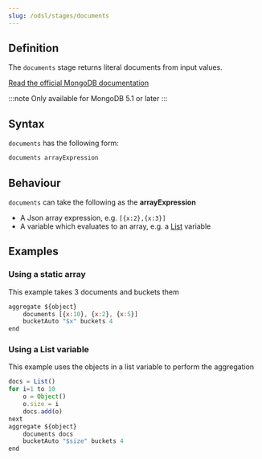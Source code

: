 ```yaml
---
slug: /odsl/stages/documents
---
```

## Definition
The ```documents``` stage returns literal documents from input values.

[Read the official MongoDB documentation](https://www.mongodb.com/docs/manual/reference/operator/aggregation/documents/)

:::note
Only available for MongoDB 5.1 or later
:::

## Syntax
```documents``` has the following form:

```js
documents arrayExpression
```

## Behaviour
```documents``` can take the following as the **arrayExpression**
* A Json array expression, e.g. ```[{x:2},{x:3}]```
* A variable which evaluates to an array, e.g. a [List](/docs/odsl/variable/list) variable 

## Examples

### Using a static array
This example takes 3 documents and buckets them

```js
aggregate ${object}
    documents [{x:10}, {x:2}, {x:5}]
    bucketAuto "$x" buckets 4 
end
```

### Using a List variable
This example uses the objects in a list variable to perform the aggregation

```js
docs = List()
for i=1 to 10
    o = Object()
    o.size = i
    docs.add(o)
next
aggregate ${object}
    documents docs
    bucketAuto "$size" buckets 4 
end
```